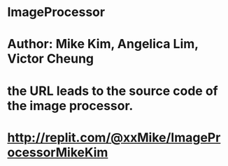 # ImageProcessor 
# Author: Mike Kim, Angelica Lim, Victor Cheung
# the URL leads to the source code of the image processor.
# http://replit.com/@xxMike/ImageProcessorMikeKim
